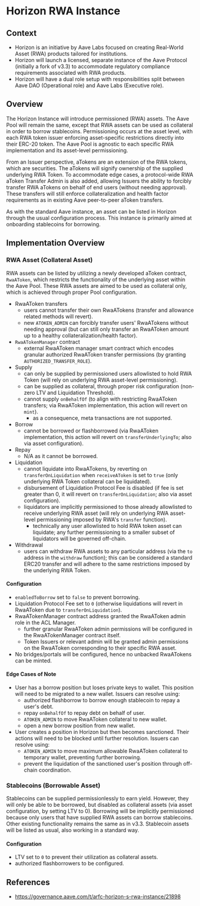 # Horizon RWA Instance

## Context

- Horizon is an initiative by Aave Labs focused on creating Real-World Asset (RWA) products tailored for institutions.
- Horizon will launch a licensed, separate instance of the Aave Protocol (initially a fork of v3.3) to accommodate regulatory compliance requirements associated with RWA products.
- Horizon will have a dual role setup with responsibilities split between Aave DAO (Operational role) and Aave Labs (Executive role).

## Overview

The Horizon Instance will introduce permissioned (RWA) assets. The Aave Pool will remain the same, except that RWA assets can be used as collateral in order to borrow stablecoins. Permissioning occurs at the asset level, with each RWA token issuer enforcing asset-specific restrictions directly into their ERC-20 token. The Aave Pool is agnostic to each specific RWA implementation and its asset-level permissioning.

From an Issuer perspective, aTokens are an extension of the RWA tokens, which are securities. The aTokens will signify ownership of the supplied underlying RWA Token. To accommodate edge cases, a protocol-wide RWA aToken Transfer Admin is also added, allowing Issuers the ability to forcibly transfer RWA aTokens on behalf of end users (without needing approval). These transfers will still enforce collateralization and health factor requirements as in existing Aave peer-to-peer aToken transfers.

As with the standard Aave instance, an asset can be listed in Horizon through the usual configuration process. This instance is primarily aimed at onboarding stablecoins for borrowing.

## Implementation Overview

### RWA Asset (Collateral Asset)

RWA assets can be listed by utilizing a newly developed aToken contract, `RwaAToken`, which restricts the functionality of the underlying asset within the Aave Pool. These RWA assets are aimed to be used as collateral only, which is achieved through proper Pool configuration.

- RwaAToken transfers
  - users cannot transfer their own RwaATokens (transfer and allowance related methods will revert).
  - new `ATOKEN_ADMIN` can forcibly transfer users' RwaATokens without needing approval (but can still only transfer an RwaAToken amount up to a healthy collateralization/health factor).
- `RwaATokenManager` contract
  - external RwaAToken manager smart contract which encodes granular authorized RwaAToken transfer permissions (by granting `AUTHORIZED_TRANSFER_ROLE`).
- Supply
  - can only be supplied by permissioned users allowlisted to hold RWA Token (will rely on underlying RWA asset-level permissioning).
  - can be supplied as collateral, through proper risk configuration (non-zero LTV and Liquidation Threshold).
  - cannot supply `onBehalfOf` (to align with restricting RwaAToken transfers; via RwaAToken implementation, this action will revert on `mint`).
    - as a consequence, meta transactions are not supported.
- Borrow
  - cannot be borrowed or flashborrowed (via RwaAToken implementation, this action will revert on `transferUnderlyingTo`; also via asset configuration).
- Repay
  - N/A as it cannot be borrowed.
- Liquidation
  - cannot liquidate into RwaATokens, by reverting on `transferOnLiquidation` when `receiveAToken` is set to `true` (only underlying RWA Token collateral can be liquidated).
  - disbursement of Liquidation Protocol Fee is disabled (if fee is set greater than 0, it will revert on `transferOnLiquidation`; also via asset configuration).
  - liquidators are implicitly permissioned to those already allowlisted to receive underlying RWA asset (will rely on underlying RWA asset-level permissioning imposed by RWA's `transfer` function).
    - technically any user allowlisted to hold RWA token asset can liquidate; any further permissioning to a smaller subset of liquidators will be governed off-chain.
- Withdrawal
  - users can withdraw RWA assets to any particular address (via the `to` address in the `withdraw` function); this can be considered a standard ERC20 transfer and will adhere to the same restrictions imposed by the underlying RWA Token.

#### Configuration

- `enabledToBorrow` set to `false` to prevent borrowing.
- Liquidation Protocol Fee set to `0` (otherwise liquidations will revert in RwaAToken due to `transferOnLiquidation`).
- RwaATokenManager contract address granted the RwaAToken admin role in the ACL Manager.
  - further granular RwaAToken admin permissions will be configured in the RwaATokenManager contract itself.
  - Token Issuers or relevant admin will be granted admin permissions on the RwaAToken corresponding to their specific RWA asset.
- No bridges/portals will be configured, hence no unbacked RwaATokens can be minted. 

#### Edge Cases of Note

- User has a borrow position but loses private keys to wallet. This position will need to be migrated to a new wallet. Issuers can resolve using:
  - authorized flashborrow to borrow enough stablecoin to repay a user's debt.
  - repay `onBehalfOf` to repay debt on behalf of user.
  - `ATOKEN_ADMIN` to move RwaAToken collateral to new wallet.
  - open a new borrow position from new wallet.
- User creates a position in Horizon but then becomes sanctioned. Their actions will need to be blocked until further resolution. Issuers can resolve using:
  - `ATOKEN_ADMIN` to move maximum allowable RwaAToken collateral to temporary wallet, preventing further borrowing.
  - prevent the liquidation of the sanctioned user's position through off-chain coordination.

### Stablecoins (Borrowable Asset)

Stablecoins can be supplied permissionlessly to earn yield. However, they will only be able to be borrowed, but disabled as collateral assets (via asset configuration, by setting LTV to 0). Borrowing will be implicitly permissioned because only users that have supplied RWA assets can borrow stablecoins. Other existing functionality remains the same as in v3.3. Stablecoin assets will be listed as usual, also working in a standard way.

#### Configuration

- LTV set to `0` to prevent their utilization as collateral assets.
- authorized flashborrowers to be configured.

## References

- https://governance.aave.com/t/arfc-horizon-s-rwa-instance/21898

